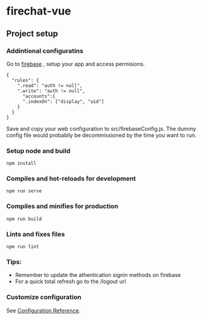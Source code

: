 # firechat-vue

## Project setup

### Addintional configuratins

Go to [firebase](https://console.firebase.google.com/) , setup your app and access permisions.

```
{
  "rules": {
    ".read": "auth != null",
    ".write": "auth != null",
      "accounts":{
      ".indexOn": ["display", "uid"]
    }
  }
}

```

Save and copy your web configuration to src/firebaseConfig.js. The dummy config file would probablly be decommissioned by the time you want to run.


### Setup node and build
```
npm install
```

### Compiles and hot-reloads for development
```
npm run serve
```

### Compiles and minifies for production
```
npm run build
```

### Lints and fixes files
```
npm run lint
```

### Tips: 
* Remember to update the athentication signin methods on firebase
* For a quick total refresh go to the /logout url

### Customize configuration
See [Configuration Reference](https://cli.vuejs.org/config/).



